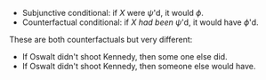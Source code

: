- Subjunctive conditional: if $X$ were $\psi$'d, it would $\phi$.
- Counterfactual conditional: if $X$ *had been* $\psi$'d, it would have $\phi$'d.
  
These are both counterfactuals but very different:

- If Oswalt didn't shoot Kennedy, then some one else did.
- If Oswalt didn't shoot Kennedy, then someone else would have.

